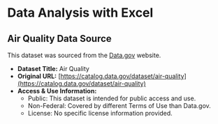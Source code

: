 # Data Analysis with Excel

## Air Quality Data Source

This dataset was sourced from the [Data.gov](https://catalog.data.gov/dataset/air-quality) website. 

- **Dataset Title:** Air Quality
- **Original URL:** [https://catalog.data.gov/dataset/air-quality](https://catalog.data.gov/dataset/air-quality)
- **Access & Use Information:**
  - Public: This dataset is intended for public access and use.
  - Non-Federal: Covered by different Terms of Use than Data.gov.
  - License: No specific license information provided.
